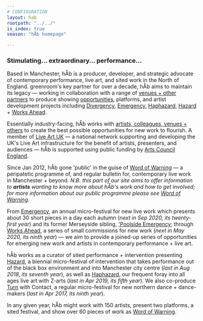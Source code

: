 ```yaml
---
# CONFIGURATION
layout: hab
rootpath: "../../"
is_index: true
season: "hÅb homepage"

---
```

### Stimulating… extraordinary… performance…   
        
Based in Manchester, hÅb is a producer, developer, and strategic advocate of contemporary performance, live art, and sited work in the North of England. greenroom's key partner for over a decade, hÅb aims to maintain its legacy — working in collaboration with a range of [venues + other partners](/hab/partners) to produce showing [opportunities](/hab/news), platforms, and artist development projects including [Divergency](/hab/divergencymcr), [Emergency](/hab/emergency), [Haphazard](/hab/haphazard), [Hazard](/hab/hazard) + [Works Ahead](/hab/worksahead).         
          
Essentially industry-facing, hÅb works with [artists, colleagues, venues + others](/hab/partners) to create the best possible opportunities for new work to flourish. A member of <a href="http://www.liveartuk.org" target="_blank">Live Art UK</a> — a national network supporting and developing the UK's Live Art infrastructure for the benefit of artists, presenters, and audiences — hÅb is supported using public funding by <a href="http://www.artscouncil.org.uk/NPO" target="_blank">Arts Council England</a>.          
        
Since Jan 2012, hÅb gone 'public' in the guise of [Word of Warning](/) — a peripatetic programme of, and regular bulletin for, contemporary live work in Manchester + beyond. *N.B. this part of our site aims to offer information to **artists** wanting to know more about hÅb's work and how to get involved; for more information about our public programme please see [Word of Warning](/).*       
        
From [Emergency](/hab/emergency), an annual micro-festival for new live work which presents about 30 short pieces in a day each autumn (*next in Sep 2020, its twenty-first year*) and its former Merseyside sibling, ['Poolside Emergency](/hab/poolside); through [Works Ahead](/hab/worksahead), a series of small commissions for new work (*next in May 2020, its ninth year*) — we aim to provide a joined-up series of opportunities for emerging new work and artists in contemporary performance + live art.           
               
hÅb works as a curator of sited performance + intervention presenting [Hazard](/hab/hazard), a biennial micro-festival of intervention that takes performance out of the black box environment and into Manchester city centre (*last in Aug 2018, its seventh year*), as well as [Haphazard](/hab/haphazard), our frequent foray into all ages live art with Z-arts (*last in Apr 2019, its fifth year*). We also co-produce [Turn](/hab/turn) with Contact, a regular micro-festival for new northern dance + dance-makers (*last in Apr 2017, its ninth year*).           
         
In any given year, hÅb might work with 150 artists, present two platforms, a sited festival, and show over 60 pieces of work as [Word of Warning](/).
